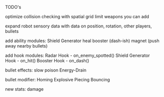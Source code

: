TODO's

optimize collision checking with spatial grid
limit weapons you can add

expand robot sensory data with data on position, rotation, other players, bullets

add ability modules:
    Shield Generator
    heal
    booster (dash-ish)
    magnet (push away nearby bullets)

add hook modules:
    Radar Hook - on_enemy_spotted()
    Shield Generator Hook - on_hit()
    Booster Hook - on_dash()

bullet effects:
    slow
    poison
    Energy-Drain

bullet modifier:
    Homing
    Explosive
    Piecing
    Bouncing

new stats:
    damage

